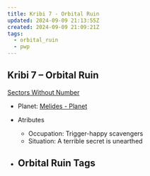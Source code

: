 ```yaml
---
title: Kribi 7 - Orbital Ruin
updated: 2024-09-09 21:13:55Z
created: 2024-09-09 21:09:21Z
tags:
  - orbital_ruin
  - pwp
---
```


## Kribi 7 &ndash; Orbital Ruin

[Sectors Without Number](https://sectorswithoutnumber.com/sector/bfDcBzTtgpeyLUfwzjio/orbitalRuin/LICguWzYxZLBy0xwgE5G)

- Planet: [Melides - Planet](../../../Gaming/StarsWithoutNumber/PiratesWithoutPlunder/Melides%20-%20Planet.md)

- Atributes
	- Occupation: Trigger-happy scavengers
	- Situation: A terrible secret is unearthed

- Orbital Ruin Tags
	- 